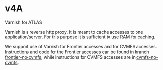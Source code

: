 # v4A

Varnish for ATLAS

Varnish is a reverse http proxy. It is meant to cache accesses to one application/server. For this purpose it is sufficient to use RAM for caching.

We support use of Varnish for Frontier accesses and for CVMFS accesses. Instructions and code for the Frontier accesses can be found in branch [frontier-no-cvmfs](https://github.com/ivukotic/v4A/tree/cvmfs-no-snmp), while instructions for CVMFS accesses are in [cvmfs-no-cvmfs](https://github.com/ivukotic/v4A/tree/cvmfs-no-snmp).
